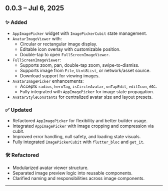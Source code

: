 
## 0.0.3 – Jul 6, 2025

### ✨ Added

- `AppImagePicker` widget with `ImagePickerCubit` state management.
- `AvatarImageViewer` with:
    - Circular or rectangular image display.
    - Editable icon overlay with customizable position.
    - Double-tap to open `FullScreenImageViewer`.
- `FullScreenImageViewer`:
    - Supports zoom, pan, double-tap zoom, swipe-to-dismiss.
    - Supports image from `File`, `Uint8List`, or network/asset source.
    - Download support for viewing images.
- `AvatarImagePicker` enhancements:
    - Accepts `radius`, `heroTag`, `isCircleAvatar`, `onTapEdit`, `editIcon`, etc.
    - Fully integrated with `AppImagePicker` for image state propagation.
- `AvatarStyleConstants` for centralized avatar size and layout presets.

### ✅ Updated

- Refactored `AppImagePicker` for flexibility and better builder usage.
- Integrated `AppImagePicker` with image cropping and compression via cubit.
- Improved error handling, null safety, and loading state visuals.
- Fully integrated `ImagePickerCubit` with `flutter_bloc` and `get_it`.

### 🛠️ Refactored

- Modularized avatar viewer structure.
- Separated image preview logic into reusable components.
- Clarified naming and responsibilities across image components.

---

